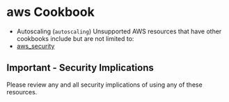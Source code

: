 # aws Cookbook
- Autoscaling (`autoscaling`)
Unsupported AWS resources that have other cookbooks include but are not limited to:
- [aws_security](https://supermarket.chef.io/cookbooks/...)
## Important - Security Implications
Please review any and all security implications of using any of these resources.
